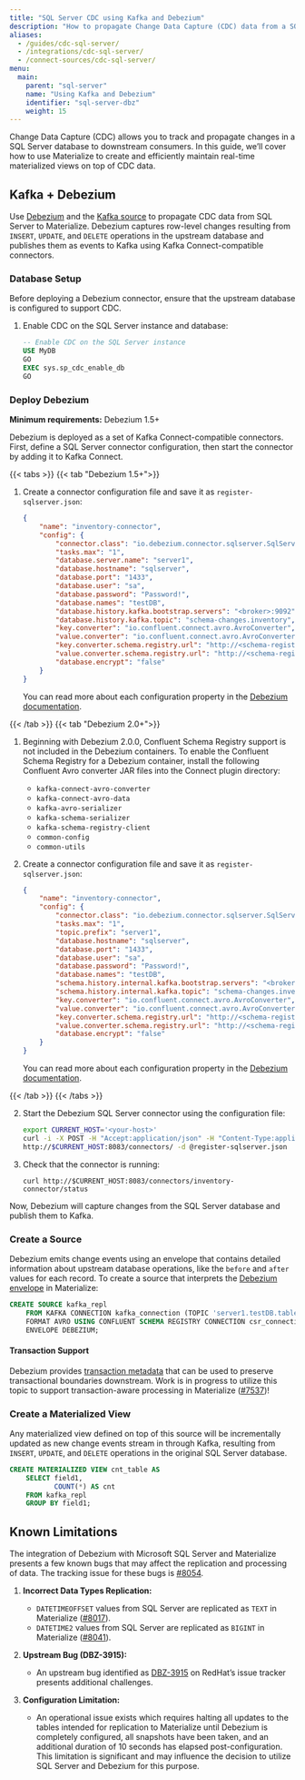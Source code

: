 ```yaml
---
title: "SQL Server CDC using Kafka and Debezium"
description: "How to propagate Change Data Capture (CDC) data from a SQL Server database to Materialize"
aliases:
  - /guides/cdc-sql-server/
  - /integrations/cdc-sql-server/
  - /connect-sources/cdc-sql-server/
menu:
  main:
    parent: "sql-server"
    name: "Using Kafka and Debezium"
    identifier: "sql-server-dbz"
    weight: 15
---
```


Change Data Capture (CDC) allows you to track and propagate changes in a SQL Server database to downstream consumers. In this guide, we’ll cover how to use Materialize to create and efficiently maintain real-time materialized views on top of CDC data.

## Kafka + Debezium

Use [Debezium](https://debezium.io/) and the [Kafka source](/sql/create-source/kafka/#using-debezium) to propagate CDC data from SQL Server to Materialize. Debezium captures row-level changes resulting from `INSERT`, `UPDATE`, and `DELETE` operations in the upstream database and publishes them as events to Kafka using Kafka Connect-compatible connectors.

### Database Setup

Before deploying a Debezium connector, ensure that the upstream database is configured to support CDC.

1.  Enable CDC on the SQL Server instance and database:

    ```sql
    -- Enable CDC on the SQL Server instance
    USE MyDB
    GO
    EXEC sys.sp_cdc_enable_db
    GO
    ```

### Deploy Debezium

**Minimum requirements:** Debezium 1.5+

Debezium is deployed as a set of Kafka Connect-compatible connectors. First, define a SQL Server connector configuration, then start the connector by adding it to Kafka Connect.

{{< tabs >}}
{{< tab "Debezium 1.5+">}}

1.  Create a connector configuration file and save it as `register-sqlserver.json`:

    ```json
    {
        "name": "inventory-connector",
        "config": {
            "connector.class": "io.debezium.connector.sqlserver.SqlServerConnector",
            "tasks.max": "1",
            "database.server.name": "server1",
            "database.hostname": "sqlserver",
            "database.port": "1433",
            "database.user": "sa",
            "database.password": "Password!",
            "database.names": "testDB",
            "database.history.kafka.bootstrap.servers": "<broker>:9092",
            "database.history.kafka.topic": "schema-changes.inventory",
            "key.converter": "io.confluent.connect.avro.AvroConverter",
            "value.converter": "io.confluent.connect.avro.AvroConverter",
            "key.converter.schema.registry.url": "http://<schema-registry>:8081",
            "value.converter.schema.registry.url": "http://<schema-registry>:8081",
            "database.encrypt": "false"
        }
    }
    ```

    You can read more about each configuration property in the [Debezium documentation](https://debezium.io/documentation/reference/1.9/connectors/sqlserver.html).

{{< /tab >}}
{{< tab "Debezium 2.0+">}}

1. Beginning with Debezium 2.0.0, Confluent Schema Registry support is not included in the Debezium containers. To enable the Confluent Schema Registry for a Debezium container, install the following Confluent Avro converter JAR files into the Connect plugin directory:
    * `kafka-connect-avro-converter`
    * `kafka-connect-avro-data`
    * `kafka-avro-serializer`
    * `kafka-schema-serializer`
    * `kafka-schema-registry-client`
    * `common-config`
    * `common-utils`

1.  Create a connector configuration file and save it as `register-sqlserver.json`:

    ```json
    {
        "name": "inventory-connector",
        "config": {
            "connector.class": "io.debezium.connector.sqlserver.SqlServerConnector",
            "tasks.max": "1",
            "topic.prefix": "server1",
            "database.hostname": "sqlserver",
            "database.port": "1433",
            "database.user": "sa",
            "database.password": "Password!",
            "database.names": "testDB",
            "schema.history.internal.kafka.bootstrap.servers": "<broker>:9092",
            "schema.history.internal.kafka.topic": "schema-changes.inventory",
            "key.converter": "io.confluent.connect.avro.AvroConverter",
            "value.converter": "io.confluent.connect.avro.AvroConverter",
            "key.converter.schema.registry.url": "http://<schema-registry>:8081",
            "value.converter.schema.registry.url": "http://<schema-registry>:8081",
            "database.encrypt": "false"
        }
    }
    ```

    You can read more about each configuration property in the [Debezium documentation](https://debezium.io/documentation/reference/2.4/connectors/sqlserver.html).

{{< /tab >}}
{{< /tabs >}}

2.  Start the Debezium SQL Server connector using the configuration file:

    ```sh
    export CURRENT_HOST='<your-host>'
    curl -i -X POST -H "Accept:application/json" -H "Content-Type:application/json" \
    http://$CURRENT_HOST:8083/connectors/ -d @register-sqlserver.json
    ```

3.  Check that the connector is running:

    ```
    curl http://$CURRENT_HOST:8083/connectors/inventory-connector/status
    ```

Now, Debezium will capture changes from the SQL Server database and publish them to Kafka.

### Create a Source

Debezium emits change events using an envelope that contains detailed information about upstream database operations, like the `before` and `after` values for each record. To create a source that interprets the [Debezium envelope](/sql/create-source/kafka/#using-debezium) in Materialize:

```sql
CREATE SOURCE kafka_repl
    FROM KAFKA CONNECTION kafka_connection (TOPIC 'server1.testDB.tableName')
    FORMAT AVRO USING CONFLUENT SCHEMA REGISTRY CONNECTION csr_connection
    ENVELOPE DEBEZIUM;
```

#### Transaction Support

Debezium provides [transaction metadata](https://debezium.io/documentation/reference/connectors/sqlserver.html#sqlserver-transaction-metadata) that can be used to preserve transactional boundaries downstream. Work is in progress to utilize this topic to support transaction-aware processing in Materialize ([#7537](https://github.com/MaterializeInc/materialize/issues/7537))!

### Create a Materialized View

Any materialized view defined on top of this source will be incrementally updated as new change events stream in through Kafka, resulting from `INSERT`, `UPDATE`, and `DELETE` operations in the original SQL Server database.

```sql
CREATE MATERIALIZED VIEW cnt_table AS
    SELECT field1,
           COUNT(*) AS cnt
    FROM kafka_repl
    GROUP BY field1;
```

## Known Limitations

The integration of Debezium with Microsoft SQL Server and Materialize presents a few known bugs that may affect the replication and processing of data. The tracking issue for these bugs is [#8054](https://github.com/MaterializeInc/materialize/issues/8054).

1.  **Incorrect Data Types Replication:**

    -   `DATETIMEOFFSET` values from SQL Server are replicated as `TEXT` in Materialize ([#8017](https://github.com/MaterializeInc/materialize/issues/8017)).
    -   `DATETIME2` values from SQL Server are replicated as `BIGINT` in Materialize ([#8041](https://github.com/MaterializeInc/materialize/issues/8041)).

2.  **Upstream Bug (DBZ-3915):**

    -   An upstream bug identified as [DBZ-3915](https://issues.redhat.com/browse/DBZ-3915) on RedHat’s issue tracker presents additional challenges.

3.  **Configuration Limitation:**

    -   An operational issue exists which requires halting all updates to the tables intended for replication to Materialize until Debezium is completely configured, all snapshots have been taken, and an additional duration of 10 seconds has elapsed post-configuration. This limitation is significant and may influence the decision to utilize SQL Server and Debezium for this purpose.
